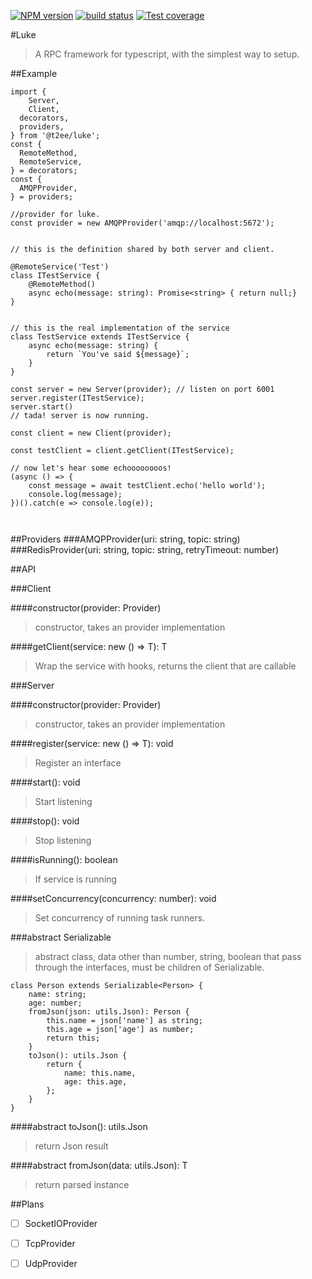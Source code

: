 [![NPM version][npm-image]][npm-url]
[![build status][travis-image]][travis-url]
[![Test coverage][coveralls-image]][coveralls-url]

#Luke
> A RPC framework for typescript, with the simplest way to setup.


##Example
```
import {
	Server,
	Client,
  decorators,
  providers,
} from '@t2ee/luke';
const {
  RemoteMethod,
  RemoteService,
} = decorators;
const {
  AMQPProvider,
} = providers;

//provider for luke.
const provider = new AMQPProvider('amqp://localhost:5672');


// this is the definition shared by both server and client.

@RemoteService('Test')
class ITestService {
    @RemoteMethod()
    async echo(message: string): Promise<string> { return null;}
}


// this is the real implementation of the service
class TestService extends ITestService {
    async echo(message: string) {
        return `You've said ${message}`;
    }
}

const server = new Server(provider); // listen on port 6001
server.register(ITestService);
server.start()
// tada! server is now running.

const client = new Client(provider);

const testClient = client.getClient(ITestService);

// now let's hear some echoooooooos!
(async () => {
	const message = await testClient.echo('hello world');
	console.log(message);
})().catch(e => console.log(e));



```

##Providers
###AMQPProvider(uri: string, topic: string)
###RedisProvider(uri: string, topic: string, retryTimeout: number)

##API

###Client

####constructor(provider: Provider)
> constructor, takes an provider implementation

####getClient<T>(service: new () => T): T
> Wrap the service with hooks, returns the client that are callable



###Server

####constructor(provider: Provider)
> constructor, takes an provider implementation

####register<T>(service: new () => T): void
> Register an interface

####start(): void
> Start listening

####stop(): void
> Stop listening

####isRunning(): boolean
> If service is running

####setConcurrency(concurrency: number): void
> Set concurrency of running task runners.


###abstract Serializable<T>
> abstract class, data other than number, string, boolean that pass through the interfaces,
must be children of Serializable.

```
class Person extends Serializable<Person> {
    name: string;
    age: number;
    fromJson(json: utils.Json): Person {
        this.name = json['name'] as string;
        this.age = json['age'] as number;
        return this;
    }
    toJson(): utils.Json {
        return {
            name: this.name,
            age: this.age,
        };
    }
}
```

####abstract toJson(): utils.Json
> return Json result

####abstract fromJson(data: utils.Json): T
> return parsed instance



##Plans

 - [ ] SocketIOProvider
 - [ ] TcpProvider
 - [ ] UdpProvider


[npm-image]: https://img.shields.io/npm/v/@t2ee/luke.svg?style=flat-square
[npm-url]: https://www.npmjs.com/package/@t2ee/luke
[travis-image]: https://img.shields.io/travis/t2ee/luke/master.svg?style=flat-square
[travis-url]: https://travis-ci.org/t2ee/luke
[coveralls-image]: https://img.shields.io/coveralls/t2ee/luke/master.svg?style=flat-square
[coveralls-url]: https://coveralls.io/r/t2ee/luke?branch=master

